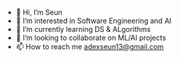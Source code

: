 - 👋 Hi, I’m Seun 
- 👀 I’m interested in Software Engineering and AI
- 🌱 I’m currently learning DS & ALgorithms
- 💞️ I’m looking to collaborate on ML/AI projects
- 📫 How to reach me adexseun13@gmail.com

<!---
seunshix/seunshix is a ✨ special ✨ repository because its `README.md` (this file) appears on your GitHub profile.
You can click the Preview link to take a look at your changes.
--->
